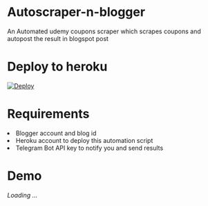 # Autoscraper-n-blogger
An Automated udemy coupons scraper which scrapes coupons and autopost the result in blogspot post 

# Deploy to heroku
[![Deploy](https://www.herokucdn.com/deploy/button.svg)](https://heroku.com/deploy?template=https://github.com/gokulapap/certificate-generator)

# Requirements
<li> Blogger account and blog id
<li> Heroku account to deploy this automation script
<li> Telegram Bot API key to notify you and send results

# Demo
_Loading ..._
